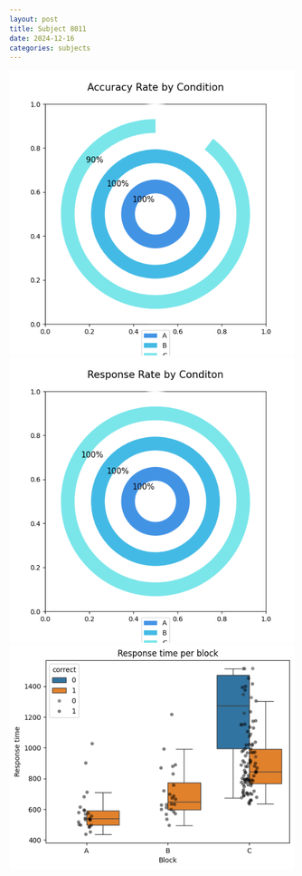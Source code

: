 ```yaml
---
layout: post
title: Subject 8011
date: 2024-12-16
categories: subjects
---
```


![](data/8011/run-5/8011_accuracy_rate.png)
![](data/8011/run-5/8011_response_rate.png)
![](data/8011/run-5/8011_rt.png)
